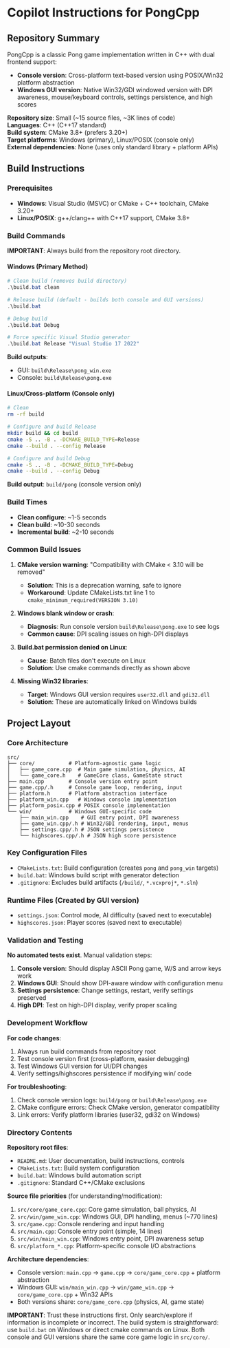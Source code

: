 # Copilot Instructions for PongCpp

## Repository Summary

PongCpp is a classic Pong game implementation written in C++ with dual frontend support:
- **Console version**: Cross-platform text-based version using POSIX/Win32 platform abstraction
- **Windows GUI version**: Native Win32/GDI windowed version with DPI awareness, mouse/keyboard controls, settings persistence, and high scores

**Repository size**: Small (~15 source files, ~3K lines of code)  
**Languages**: C++ (C++17 standard)  
**Build system**: CMake 3.8+ (prefers 3.20+)  
**Target platforms**: Windows (primary), Linux/POSIX (console only)  
**External dependencies**: None (uses only standard library + platform APIs)

## Build Instructions

### Prerequisites
- **Windows**: Visual Studio (MSVC) or CMake + C++ toolchain, CMake 3.20+
- **Linux/POSIX**: g++/clang++ with C++17 support, CMake 3.8+

### Build Commands

**IMPORTANT**: Always build from the repository root directory.

#### Windows (Primary Method)
```powershell
# Clean build (removes build directory)
.\build.bat clean

# Release build (default - builds both console and GUI versions)
.\build.bat

# Debug build
.\build.bat Debug

# Force specific Visual Studio generator
.\build.bat Release "Visual Studio 17 2022"
```

**Build outputs**: 
- GUI: `build\Release\pong_win.exe` 
- Console: `build\Release\pong.exe`

#### Linux/Cross-platform (Console only)
```bash
# Clean
rm -rf build

# Configure and build Release
mkdir build && cd build
cmake -S .. -B . -DCMAKE_BUILD_TYPE=Release
cmake --build . --config Release

# Configure and build Debug  
cmake -S .. -B . -DCMAKE_BUILD_TYPE=Debug
cmake --build . --config Debug
```

**Build output**: `build/pong` (console version only)

### Build Times
- **Clean configure**: ~1-5 seconds
- **Clean build**: ~10-30 seconds  
- **Incremental build**: ~2-10 seconds

### Common Build Issues

1. **CMake version warning**: "Compatibility with CMake < 3.10 will be removed"
   - **Solution**: This is a deprecation warning, safe to ignore
   - **Workaround**: Update CMakeLists.txt line 1 to `cmake_minimum_required(VERSION 3.10)`

2. **Windows blank window or crash**:  
   - **Diagnosis**: Run console version `build\Release\pong.exe` to see logs
   - **Common cause**: DPI scaling issues on high-DPI displays

3. **Build.bat permission denied on Linux**:
   - **Cause**: Batch files don't execute on Linux  
   - **Solution**: Use cmake commands directly as shown above

4. **Missing Win32 libraries**:
   - **Target**: Windows GUI version requires `user32.dll` and `gdi32.dll`
   - **Solution**: These are automatically linked on Windows builds

## Project Layout

### Core Architecture
```
src/
├── core/           # Platform-agnostic game logic
│   ├── game_core.cpp  # Main game simulation, physics, AI
│   └── game_core.h    # GameCore class, GameState struct
├── main.cpp        # Console version entry point  
├── game.cpp/.h     # Console game loop, rendering, input
├── platform.h      # Platform abstraction interface
├── platform_win.cpp   # Windows console implementation
├── platform_posix.cpp # POSIX console implementation  
└── win/            # Windows GUI-specific code
    ├── main_win.cpp    # GUI entry point, DPI awareness
    ├── game_win.cpp/.h # Win32/GDI rendering, input, menus
    ├── settings.cpp/.h # JSON settings persistence  
    └── highscores.cpp/.h # JSON high score persistence
```

### Key Configuration Files
- `CMakeLists.txt`: Build configuration (creates `pong` and `pong_win` targets)
- `build.bat`: Windows build script with generator detection
- `.gitignore`: Excludes build artifacts (`/build/`, `*.vcxproj*`, `*.sln`)

### Runtime Files (Created by GUI version)
- `settings.json`: Control mode, AI difficulty (saved next to executable)
- `highscores.json`: Player scores (saved next to executable)

### Validation and Testing

**No automated tests exist**. Manual validation steps:

1. **Console version**: Should display ASCII Pong game, W/S and arrow keys work
2. **Windows GUI**: Should show DPI-aware window with configuration menu
3. **Settings persistence**: Change settings, restart, verify settings preserved  
4. **High DPI**: Test on high-DPI display, verify proper scaling

### Development Workflow

**For code changes**:
1. Always run build commands from repository root
2. Test console version first (cross-platform, easier debugging)
3. Test Windows GUI version for UI/DPI changes
4. Verify settings/highscores persistence if modifying win/ code

**For troubleshooting**:
1. Check console version logs: `build/pong` or `build\Release\pong.exe`
2. CMake configure errors: Check CMake version, generator compatibility
3. Link errors: Verify platform libraries (user32, gdi32 on Windows)

### Directory Contents

**Repository root files**:
- `README.md`: User documentation, build instructions, controls
- `CMakeLists.txt`: Build system configuration  
- `build.bat`: Windows build automation script
- `.gitignore`: Standard C++/CMake exclusions

**Source file priorities** (for understanding/modification):
1. `src/core/game_core.cpp`: Core game simulation, ball physics, AI
2. `src/win/game_win.cpp`: Windows GUI, DPI handling, menus (~770 lines)
3. `src/game.cpp`: Console rendering and input handling
4. `src/main.cpp`: Console entry point (simple, 14 lines)
5. `src/win/main_win.cpp`: Windows entry point, DPI awareness setup
6. `src/platform_*.cpp`: Platform-specific console I/O abstractions

**Architecture dependencies**:
- Console version: `main.cpp` → `game.cpp` → `core/game_core.cpp` + platform abstraction
- Windows GUI: `win/main_win.cpp` → `win/game_win.cpp` → `core/game_core.cpp` + Win32 APIs
- Both versions share: `core/game_core.cpp` (physics, AI, game state)

**IMPORTANT**: Trust these instructions first. Only search/explore if information is incomplete or incorrect. The build system is straightforward: use `build.bat` on Windows or direct cmake commands on Linux. Both console and GUI versions share the same core game logic in `src/core/`.